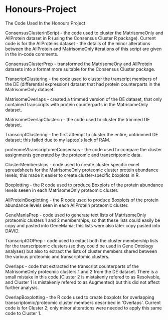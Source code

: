 # Honours-Project
The Code Used In the Honours Project

ConsensusClusterinScript - the code used to cluster the MatrisomeOnly and AllProtein dataset in R (using the Consensus Cluster R package). Current code is for the AllProteins dataset - the details of the minor alterations between the AllProtein and MatrisomeOnly iterations of this script are given in the in-code comments.

ConsensusClusterPrep - transformed the MatrisomeOny and AllProtein datasets into a format more suitable for the Consensus Cluster package.

TranscriptClustering - the code used to cluster the transcript members of the DE (differential expression) dataset that had protein counterparts in the MatrisomeOnly dataset. 

MatrisomeOverlaps - created a trimmed version of the DE dataset, that only contained transcripts with protein counterparts in the MatrisomeOnly dataset.

MatrisomeOverlapClusterin - the code used to cluster the trimmed DE dataset.

TranscriptClustering - the first attempt to cluster the entire, untrimmed DE dataset; this failed due to my laptop's lack of RAM.

proteomeVtranscriptomeConsensus - the code used to compare the cluster assignments generated by the proteomic and transcriptomic data.

ClusterMemberships - code used to create cluster specific excel spreadsheets for the MatrisomeOnly proteomic cluster protein abundance levels; this made it easier to create cluster-specific boxplots in R.

Boxplotting - the R code used to produce Boxplots of the protein abundance levels seeen in each MatrisomeOnly proteomic cluster.

AllProteinBoxplotting - the R code used to produce Boxplots of the protein abundance levels seen in each AllProtein proteomic cluster.

GeneManiaPrep - code used to generate text lists of MatrisomeOnly proteomic clusters 1 and 2 memberships, so that these lists could easily be copy and pasted into GeneMania; this lists were also later copy pasted into DAVID.

TranscriptGOPrep - code used to extact both the cluster membership lists for the transcriptomic clusters (so they could be used in Gene Ontology analyses) but also to extract the lists of cluster members shared between the various proteomic and transcriptomic clusters.

Overlaps - code that extracted the transcript counterparts of the MatrisomeOnly proteomic clusters 1 and 2 from the DE dataset. There is a small mistake in this code (Cluster 2 is mistakenly refered to as Resolvable, and Cluster 1 is mistakenly refered to as Augmented) but this did not affect further analysis.

OverlapBoxplotting - the R code used to create boxplots for overlapping transcriptomic/proteomic cluster members described in 'Overlaps'. Current code is for Cluster 2; only minor alterations were needed to apply this same code to Cluster 1.
